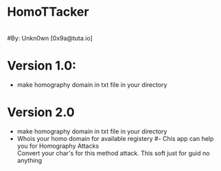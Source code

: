 # HomoTTacker
<br>
#By: Unkn0wn [0x9a@tuta.io]

# Version 1.0:
* make homography domain in txt file in your directory
# Version 2.0
* make homography domain in txt file in your directory
* Whois your homo domain for available registery
#-
Chis app can help you for Homography Attacks<br>
Convert your char's for this method attack.
This soft just for guid no anything

<br>
